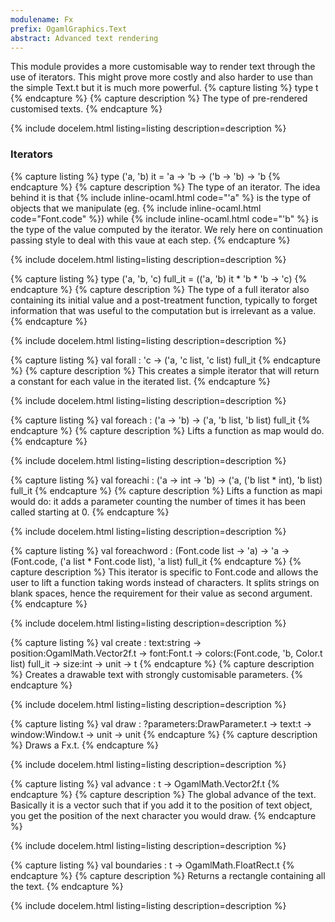 ```yaml
---
modulename: Fx 
prefix: OgamlGraphics.Text
abstract: Advanced text rendering
---
```



This module provides a more customisable way to render text through the
 use of iterators. This might prove more costly and also harder to use than
 the simple Text.t but it is much more powerful.
{% capture listing %}
type t
{% endcapture %}
{% capture description %}
The type of pre-rendered customised texts.
{% endcapture %}

{% include docelem.html listing=listing description=description   %}

### Iterators

{% capture listing %}
type ('a, 'b) it = 'a -> 'b -> ('b -> 'b) -> 'b
{% endcapture %}
{% capture description %}
The type of an iterator.
 The idea behind it is that {% include inline-ocaml.html code="'a" %} is the type of objects that we
 manipulate (eg. {% include inline-ocaml.html code="Font.code" %}) while {% include inline-ocaml.html code="'b" %} is the type of the value
 computed by the iterator.
 We rely here on continuation passing style to deal with this vaue at
 each step.
{% endcapture %}

{% include docelem.html listing=listing description=description   %}

{% capture listing %}
type ('a, 'b, 'c) full_it = (('a, 'b) it * 'b * 'b -> 'c)
{% endcapture %}
{% capture description %}
The type of a full iterator also containing its initial value and a
 post-treatment function, typically to forget information that was useful
 to the computation but is irrelevant as a value.
{% endcapture %}

{% include docelem.html listing=listing description=description   %}

{% capture listing %}
val forall : 'c -> ('a, 'c list, 'c list) full_it
{% endcapture %}
{% capture description %}
This creates a simple iterator that will return a constant for each
 value in the iterated list.
{% endcapture %}

{% include docelem.html listing=listing description=description   %}

{% capture listing %}
val foreach : ('a -> 'b) -> ('a, 'b list, 'b list) full_it
{% endcapture %}
{% capture description %}
Lifts a function as map would do.
{% endcapture %}

{% include docelem.html listing=listing description=description   %}

{% capture listing %}
val foreachi : ('a -> int -> 'b) -> ('a, ('b list * int), 'b list) full_it
{% endcapture %}
{% capture description %}
Lifts a function as mapi would do: it adds a parameter counting the
 number of times it has been called starting at 0.
{% endcapture %}

{% include docelem.html listing=listing description=description   %}

{% capture listing %}
val foreachword : (Font.code list -> 'a) -> 'a -> (Font.code, ('a list * Font.code list), 'a list) full_it
{% endcapture %}
{% capture description %}
This iterator is specific to Font.code and allows the user to lift a
 function taking words instead of characters.
 It splits strings on blank spaces, hence the requirement for their value
 as second argument.
{% endcapture %}

{% include docelem.html listing=listing description=description   %}

{% capture listing %}
val create : text:string -> position:OgamlMath.Vector2f.t -> font:Font.t -> colors:(Font.code, 'b, Color.t list) full_it -> size:int -> unit -> t
{% endcapture %}
{% capture description %}
Creates a drawable text with strongly customisable parameters.
{% endcapture %}

{% include docelem.html listing=listing description=description   %}

{% capture listing %}
val draw : ?parameters:DrawParameter.t -> text:t -> window:Window.t -> unit -> unit
{% endcapture %}
{% capture description %}
Draws a Fx.t.
{% endcapture %}

{% include docelem.html listing=listing description=description   %}

{% capture listing %}
val advance : t -> OgamlMath.Vector2f.t
{% endcapture %}
{% capture description %}
The global advance of the text.
 Basically it is a vector such that if you add it to the position of
 text object, you get the position of the next character you would
 draw.
{% endcapture %}

{% include docelem.html listing=listing description=description   %}

{% capture listing %}
val boundaries : t -> OgamlMath.FloatRect.t
{% endcapture %}
{% capture description %}
Returns a rectangle containing all the text.
{% endcapture %}

{% include docelem.html listing=listing description=description   %}

